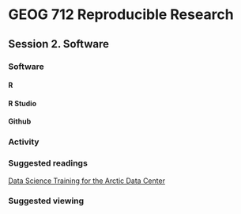 # GEOG 712 Reproducible Research

## Session 2. Software

### Software

#### R

#### R Studio

#### Github

### Activity

### Suggested readings

[Data Science Training for the Arctic Data Center](http://training.arcticdata.io/materials/arctic-data-center-training/index.html)

### Suggested viewing

